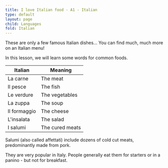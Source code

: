 ```yaml
---
title: I love Italian food - A1 - Italian
type: default
layout: page
child: Languages
fold: Italian
---
```


These are only a few famous Italian dishes... You can find much, much more on an
Italian menu!

In this lesson, we will learn some words for common foods.

| Italian | Meaning |
| ------- | ------- |
| La carne | The meat |
| Il pesce | The fish |
| Le verdure | The vegetables |
| La zuppa | The soup |
| Il formaggio | The cheese |
| L'insalata | The salad |
| I salumi | The cured meats |

Salumi (also called affettati) include dozens of cold cut meats, predominantly
made from pork.

They are very popular in Italy. People generally eat them for starters or in a
panino - but not for breakfast.
